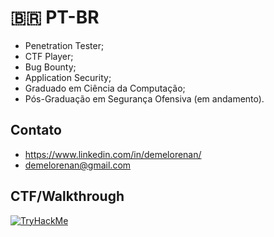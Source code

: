# 🇧🇷 PT-BR

- Penetration Tester;
- CTF Player;
- Bug Bounty;
- Application Security;
- Graduado em Ciência da Computação;
- Pós-Graduação em Segurança Ofensiva (em andamento).

## Contato
- https://www.linkedin.com/in/demelorenan/
- demelorenan@gmail.com

## CTF/Walkthrough
 <a href="https://tryhackme.com/p/demelorenan" target="_blank">
   <img src="https://tryhackme-badges.s3.amazonaws.com/theDerfel.png" alt="TryHackMe">
</a>
